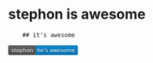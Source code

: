 # stephon is awesome
        ## it's awesome
        
<svg xmlns="http://www.w3.org/2000/svg" xmlns:xlink="http://www.w3.org/1999/xlink" width="142" height="20"><linearGradient id="b" x2="0" y2="100%"><stop offset="0" stop-color="#bbb" stop-opacity=".1"/><stop offset="1" stop-opacity=".1"/></linearGradient><clipPath id="a"><rect width="142" height="20" rx="3" fill="#fff"/></clipPath><g clip-path="url(#a)"><path fill="#555" d="M0 0h55v20H0z"/><path fill="#007ec6" d="M55 0h87v20H55z"/><path fill="url(#b)" d="M0 0h142v20H0z"/></g><g fill="#fff" text-anchor="middle" font-family="DejaVu Sans,Verdana,Geneva,sans-serif" font-size="110"> <text x="285" y="150" fill="#010101" fill-opacity=".3" transform="scale(.1)" textLength="450">stephon</text><text x="285" y="140" transform="scale(.1)" textLength="450">stephon</text><text x="975" y="150" fill="#010101" fill-opacity=".3" transform="scale(.1)" textLength="770">he&apos;s awesome</text><text x="975" y="140" transform="scale(.1)" textLength="770">he&apos;s awesome</text></g> </svg>
        